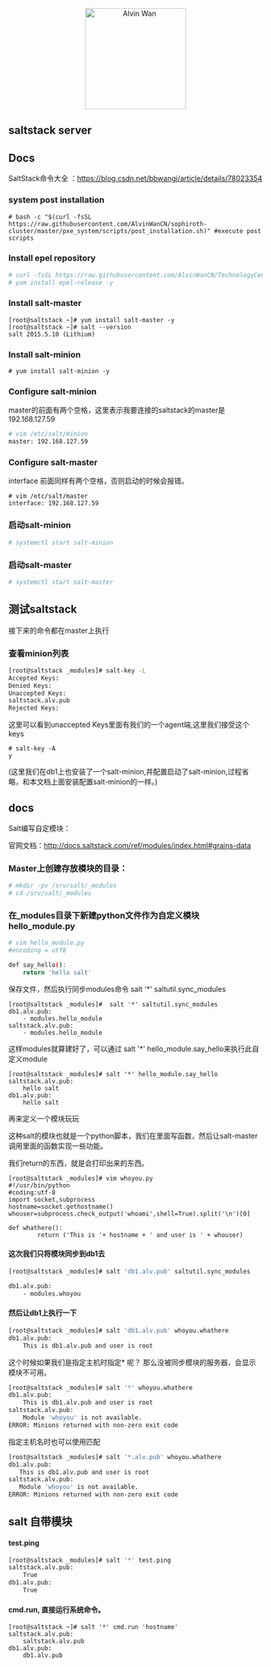 
<p align='center'> <a href='https://github.com/alvinwancn' target="_blank"> <img src='https://github.com/AlvinWanCN/life-record/raw/master/images/etlucency.png' alt='Alvin Wan' width=200></a></p>


## saltstack server

## Docs

SaltStack命令大全 ：https://blog.csdn.net/bbwangj/article/details/78023354


### system post installation
```
# bash -c "$(curl -fsSL https://raw.githubusercontent.com/AlvinWanCN/sophiroth-cluster/master/pxe_system/scripts/post_installation.sh)" #execute post scripts
```


###  Install epel repository
```bash
# curl -fsSL https://raw.githubusercontent.com/AlvinWanCN/TechnologyCenter/master/linux/software/yum.repos.d/Centos7-extras.repo > /etc//yum.repos.d/Centos7-extras.repo
# yum install epel-release -y
```

### Install salt-master
```
[root@saltstack ~]# yum install salt-master -y
[root@saltstack ~]# salt --version
salt 2015.5.10 (Lithium)
```

### Install salt-minion
```
# yum install salt-minion -y
```

### Configure salt-minion

master的前面有两个空格，这里表示我要连接的saltstack的master是192.168.127.59
```bash
# vim /etc/salt/minion
master: 192.168.127.59
```



### Configure salt-master
interface 前面同样有两个空格，否则启动的时候会报错。
```
# vim /etc/salt/master
interface: 192.168.127.59
```

### 启动salt-minion

```bash
# systemctl start salt-minion
```

### 启动salt-master

```bash
# systemctl start salt-master
```


## 测试saltstack

接下来的命令都在master上执行

### 查看minion列表

```bash
[root@saltstack _modules]# salt-key -L
Accepted Keys:
Denied Keys:
Unaccepted Keys:
saltstack.alv.pub
Rejected Keys:

```

这里可以看到unaccepted Keys里面有我们的一个agent端,这里我们接受这个keys

```
# salt-key -A
y
```

(这里我们在db1上也安装了一个salt-minion,并配置启动了salt-minion,过程省略，和本文档上面安装配置salt-minion的一样。)
## docs

Salt编写自定模块：

官网文档：http://docs.saltstack.com/ref/modules/index.html#grains-data


### Master上创建存放模块的目录：

```bash
# mkdir -pv /srv/salt/_modules
# cd /srv/salt/_modules
```

### 在_modules目录下新建python文件作为自定义模块hello_module.py

```bash
# vim hello_module.py
#encoding = utf8

def say_hello():
    return 'hello salt'
```

保存文件，然后执行同步modules命令 salt '*' saltutil.sync_modules

```
[root@saltstack _modules]#  salt '*' saltutil.sync_modules
db1.alv.pub:
    - modules.hello_module
saltstack.alv.pub:
    - modules.hello_module

```
这样modules就算建好了，可以通过 salt '*' hello_module.say_hello来执行此自定义module

```
[root@saltstack _modules]# salt '*' hello_module.say_hello
saltstack.alv.pub:
    hello salt
db1.alv.pub:
    hello salt

```

再来定义一个模块玩玩

这种salt的模块也就是一个python脚本，我们在里面写函数，然后让salt-master调用里面的函数实现一些功能。

我们return的东西，就是会打印出来的东西。

```
[root@saltstack _modules]# vim whoyou.py
#!/usr/bin/python
#coding:utf-8
import socket,subprocess
hostname=socket.gethostname()
whouser=subprocess.check_output('whoami',shell=True).split('\n')[0]

def whathere():
        return ('This is '+ hostname + ' and user is ' + whouser)

```

#### 这次我们只将模块同步到db1去

```bash
[root@saltstack _modules]# salt 'db1.alv.pub' saltutil.sync_modules

db1.alv.pub:
    - modules.whoyou

```
#### 然后让db1上执行一下
```bash
[root@saltstack _modules]# salt 'db1.alv.pub' whoyou.whathere
db1.alv.pub:
    This is db1.alv.pub and user is root
```

这个时候如果我们是指定主机时指定* 呢？ 那么没被同步模块的服务器，会显示模块不可用。
```bash
[root@saltstack _modules]# salt '*' whoyou.whathere
db1.alv.pub:
    This is db1.alv.pub and user is root
saltstack.alv.pub:
    Module 'whoyou' is not available.
ERROR: Minions returned with non-zero exit code
```

指定主机名时也可以使用匹配

 ```bash
 [root@saltstack _modules]# salt '*.alv.pub' whoyou.whathere
db1.alv.pub:
    This is db1.alv.pub and user is root
saltstack.alv.pub:
    Module 'whoyou' is not available.
ERROR: Minions returned with non-zero exit code

 ```


## salt 自带模块


#### test.ping

```bash
[root@saltstack _modules]# salt '*' test.ping
saltstack.alv.pub:
    True
db1.alv.pub:
    True

```

#### cmd.run, 直接运行系统命令。

```
[root@saltstack ~]# salt '*' cmd.run 'hostname'
saltstack.alv.pub:
    saltstack.alv.pub
db1.alv.pub:
    db1.alv.pub
```